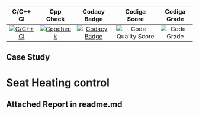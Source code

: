 |C/C++ CI|Cpp Check|Codacy Badge|Codiga Score|Codiga Grade|
|:--:|:--:|:--:|:--:|:--:|
|[![C/C++ CI](https://github.com/Prabalsingh00y/M2_EmbSys/actions/workflows/Main.yml/badge.svg)](https://github.com/Prabalsingh00y/M2_EmbSys/actions/workflows/Main.yml)|[![Cppcheck](https://github.com/Prabalsingh00y/M2_EmbSys/actions/workflows/cpp.yml/badge.svg)](https://github.com/Prabalsingh00y/M2_EmbSys/actions/workflows/cpp.yml)|[![Codacy Badge](https://app.codacy.com/project/badge/Grade/ab0c3df01ecc4df5948897a786202fb3)](https://www.codacy.com/gh/Prabalsingh00y/M2_EmbSys/dashboard?utm_source=github.com&amp;utm_medium=referral&amp;utm_content=Prabalsingh00y/M2_EmbSys&amp;utm_campaign=Badge_Grade)|![Code Quality Score](https://api.codiga.io/project/31648/score/svg)|![Code Grade](https://api.codiga.io/project/31647/status/svg)|
## Case Study
# Seat Heating control
## Attached Report in readme.md
